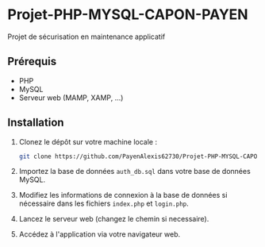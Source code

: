 # Projet-PHP-MYSQL-CAPON-PAYEN

Projet de sécurisation en maintenance applicatif

## Prérequis

- PHP
- MySQL
- Serveur web (MAMP, XAMP, ...)

## Installation

1. Clonez le dépôt sur votre machine locale :
    ```sh
    git clone https://github.com/PayenAlexis62730/Projet-PHP-MYSQL-CAPON-PAYEN.git
    ```

2. Importez la base de données `auth_db.sql` dans votre base de données MySQL.

3. Modifiez les informations de connexion à la base de données si nécessaire dans les fichiers `index.php` et `login.php`.

4. Lancez le serveur web (changez le chemin si necessaire).

5. Accédez à l'application via votre navigateur web.

